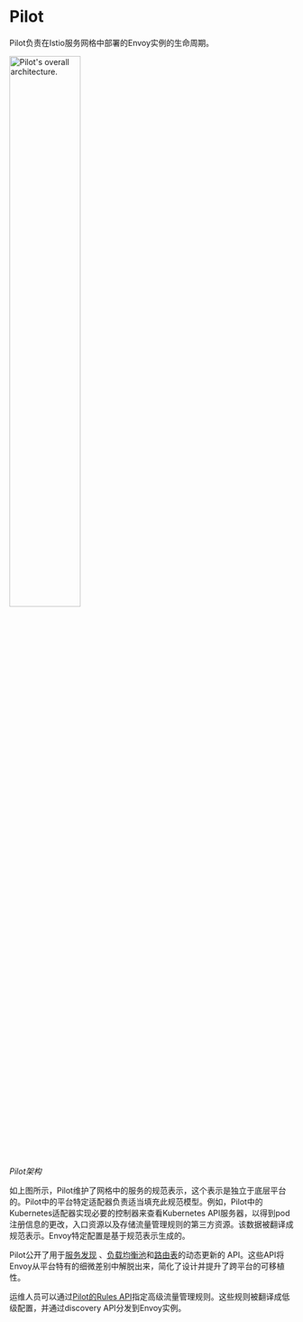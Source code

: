 # Pilot

Pilot负责在Istio服务网格中部署的Envoy实例的生命周期。

<img src="./img/pilot/PilotAdapters.svg" width="50%" height="50%" alt="Pilot's overall architecture." title="Pilot Architecture" />

_Pilot架构_

如上图所示，Pilot维护了网格中的服务的规范表示，这个表示是独立于底层平台的。Pilot中的平台特定适配器负责适当填充此规范模型。例如，Pilot中的Kubernetes适配器实现必要的控制器来查看Kubernetes API服务器，以得到pod注册信息的更改，入口资源以及存储流量管理规则的第三方资源。该数据被翻译成规范表示。Envoy特定配置是基于规范表示生成的。

Pilot公开了用于[服务发现](https://envoyproxy.github.io/envoy/configuration/cluster_manager/sds_api.html) 、[负载均衡池](https://envoyproxy.github.io/envoy/configuration/cluster_manager/cds.html)和[路由表](https://envoyproxy.github.io/envoy/configuration/http_conn_man/rds.html)的动态更新的 API。这些API将Envoy从平台特有的细微差别中解脱出来，简化了设计并提升了跨平台的可移植性。

运维人员可以通过[Pilot的Rules API](../../reference/config/istio.routing.v1alpha1.md)指定高级流量管理规则。这些规则被翻译成低级配置，并通过discovery API分发到Envoy实例。

